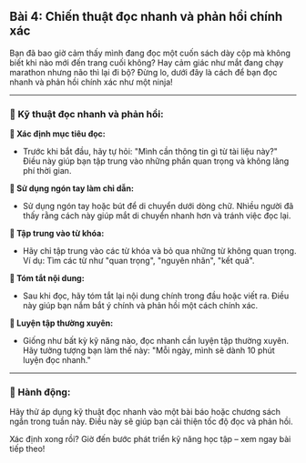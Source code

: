 ## Bài 4: Chiến thuật đọc nhanh và phản hồi chính xác

Bạn đã bao giờ cảm thấy mình đang đọc một cuốn sách dày cộp mà không biết khi nào mới đến trang cuối không? Hay cảm giác như mắt đang chạy marathon nhưng não thì lại đi bộ? Đừng lo, dưới đây là cách để bạn đọc nhanh và phản hồi chính xác như một ninja!

---

### 📌 Kỹ thuật đọc nhanh và phản hồi:

**🔹 Xác định mục tiêu đọc:**
- Trước khi bắt đầu, hãy tự hỏi: "Mình cần thông tin gì từ tài liệu này?" Điều này giúp bạn tập trung vào những phần quan trọng và không lãng phí thời gian.

**🔹 Sử dụng ngón tay làm chỉ dẫn:**
- Sử dụng ngón tay hoặc bút để di chuyển dưới dòng chữ. Nhiều người đã thấy rằng cách này giúp mắt di chuyển nhanh hơn và tránh việc đọc lại.

**🔹 Tập trung vào từ khóa:**
- Hãy chỉ tập trung vào các từ khóa và bỏ qua những từ không quan trọng. Ví dụ: Tìm các từ như "quan trọng", "nguyên nhân", "kết quả".

**🔹 Tóm tắt nội dung:**
- Sau khi đọc, hãy tóm tắt lại nội dung chính trong đầu hoặc viết ra. Điều này giúp bạn nắm bắt ý chính và phản hồi một cách chính xác.

**🔹 Luyện tập thường xuyên:**
- Giống như bất kỳ kỹ năng nào, đọc nhanh cần luyện tập thường xuyên. Hãy tưởng tượng bạn làm thế này: "Mỗi ngày, mình sẽ dành 10 phút luyện đọc nhanh."

---

### 🚀 Hành động:

Hãy thử áp dụng kỹ thuật đọc nhanh vào một bài báo hoặc chương sách ngắn trong tuần này. Điều này sẽ giúp bạn cải thiện tốc độ đọc và phản hồi.

Xác định xong rồi? Giờ đến bước phát triển kỹ năng học tập – xem ngay bài tiếp theo!